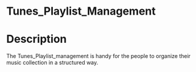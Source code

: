# Tunes_Playlist_Management
# Description 
The Tunes_Playlist_management is handy for the people to organize their music collection in a structured way.

